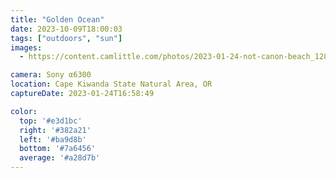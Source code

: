 ```yaml
---
title: "Golden Ocean"
date: 2023-10-09T18:00:03
tags: ["outdoors", "sun"]
images:
  - https://content.camlittle.com/photos/2023-01-24-not-canon-beach_1280.jpg

camera: Sony α6300
location: Cape Kiwanda State Natural Area, OR
captureDate: 2023-01-24T16:58:49

color:
  top: '#e3d1bc'
  right: '#382a21'
  left: '#ba9d8b'
  bottom: '#7a6456'
  average: '#a28d7b'
---
```


